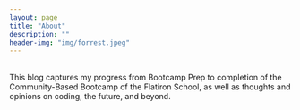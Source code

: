 ```yaml
---
layout: page
title: "About"
description: ""
header-img: "img/forrest.jpeg"
---
```

<br>
This blog captures my progress from Bootcamp Prep to completion of the Community-Based Bootcamp of the Flatiron School, as well as thoughts and opinions on coding, the future, and beyond. 

